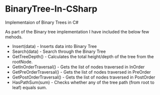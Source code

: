 # BinaryTree-In-CSharp
Implementaion of Binary Trees in C#

  As part of the Binary tree implementation  I have included the below few mehods.
  - Insert(data) - Inserts data into Binary Tree
  - Search(data) - Search through the Binary Tree
  - GetTreeDepth() - Calculates the total height/depth of the tree from the rootNode.
  - GetInOrderTraversal() - Gets the list of nodes traversed in InOrder
  - GetPreOrderTraversal() - Gets the list of nodes traversed in PreOrder
  - GetPostOrderTraversal() - Gets the list of nodes traversed in PostOrder
  - HasPathSum(sum) - Checks whether any of the tree path (from root to leaf) equals sum.
